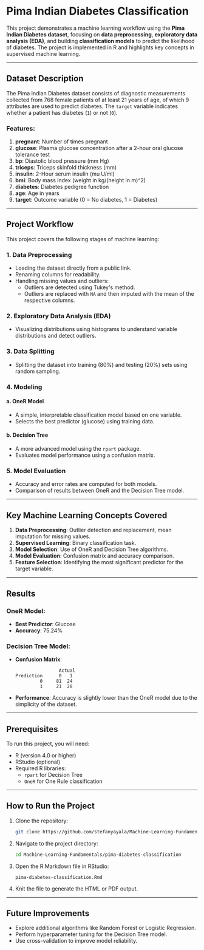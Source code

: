 # Pima Indian Diabetes Classification

This project demonstrates a machine learning workflow using the **Pima Indian Diabetes dataset**, focusing on **data preprocessing**, **exploratory data analysis (EDA)**, and building **classification models** to predict the likelihood of diabetes. The project is implemented in R and highlights key concepts in supervised machine learning.

---

## Dataset Description
The Pima Indian Diabetes dataset consists of diagnostic measurements collected from 768 female patients of at least 21 years of age, of which 9 attributes are used to predict diabetes. The `target` variable indicates whether a patient has diabetes (`1`) or not (`0`).

### Features:
1. **pregnant**: Number of times pregnant  
2. **glucose**: Plasma glucose concentration after a 2-hour oral glucose tolerance test  
3. **bp**: Diastolic blood pressure (mm Hg)  
4. **triceps**: Triceps skinfold thickness (mm)  
5. **insulin**: 2-Hour serum insulin (mu U/ml)  
6. **bmi**: Body mass index (weight in kg/(height in m)^2)  
7. **diabetes**: Diabetes pedigree function  
8. **age**: Age in years  
9. **target**: Outcome variable (0 = No diabetes, 1 = Diabetes)

---

## Project Workflow
This project covers the following stages of machine learning:

### 1. **Data Preprocessing**
- Loading the dataset directly from a public link.
- Renaming columns for readability.
- Handling missing values and outliers:
  - Outliers are detected using Tukey's method.
  - Outliers are replaced with `NA` and then imputed with the mean of the respective columns.

### 2. **Exploratory Data Analysis (EDA)**
- Visualizing distributions using histograms to understand variable distributions and detect outliers.

### 3. **Data Splitting**
- Splitting the dataset into training (80%) and testing (20%) sets using random sampling.

### 4. **Modeling**
#### a. **OneR Model**
- A simple, interpretable classification model based on one variable.
- Selects the best predictor (glucose) using training data.

#### b. **Decision Tree**
- A more advanced model using the `rpart` package.
- Evaluates model performance using a confusion matrix.

### 5. **Model Evaluation**
- Accuracy and error rates are computed for both models.
- Comparison of results between OneR and the Decision Tree model.

---

## Key Machine Learning Concepts Covered
1. **Data Preprocessing**: Outlier detection and replacement, mean imputation for missing values.
2. **Supervised Learning**: Binary classification task.
3. **Model Selection**: Use of OneR and Decision Tree algorithms.
4. **Model Evaluation**: Confusion matrix and accuracy comparison.
5. **Feature Selection**: Identifying the most significant predictor for the target variable.

---

## Results
### OneR Model:
- **Best Predictor**: Glucose
- **Accuracy**: 75.24%

### Decision Tree Model:
- **Confusion Matrix**:
  ```
                  Actual
  Prediction      0   1
           0     81  24
           1     21  28
  ```
- **Performance**: Accuracy is slightly lower than the OneR model due to the simplicity of the dataset.

---

## Prerequisites
To run this project, you will need:
- R (version 4.0 or higher)
- RStudio (optional)
- Required R libraries:
  - `rpart` for Decision Tree
  - `OneR` for One Rule classification

---

## How to Run the Project
1. Clone the repository:  
   ```bash
   git clone https://github.com/stefanyayala/Machine-Learning-Fundamentals.git
   ```
2. Navigate to the project directory:  
   ```bash
   cd Machine-Learning-Fundamentals/pima-diabetes-classification
   ```
3. Open the R Markdown file in RStudio:  
   ```plaintext
   pima-diabetes-classification.Rmd
   ```
4. Knit the file to generate the HTML or PDF output.

---

## Future Improvements
- Explore additional algorithms like Random Forest or Logistic Regression.
- Perform hyperparameter tuning for the Decision Tree model.
- Use cross-validation to improve model reliability.
